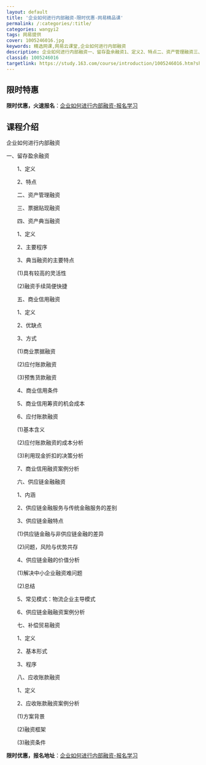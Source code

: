 ```yaml
---
layout: default
title: '企业如何进行内部融资-限时优惠-网易精品课'
permalink: /:categories/:title/
categories: wangyi2
tags: 网易提供
cover: 1005246016.jpg
keywords: 精选网课,网易云课堂,企业如何进行内部融资
description: 企业如何进行内部融资一、留存盈余融资1、定义2、特点二、资产管理融资三、票据贴现融资四、资产典当融资1、定义2、主要程序
classid: 1005246016
targetlink: https://study.163.com/course/introduction/1005246016.htm?share=1&shareId=1025206652&utm_campaign=share&utm_medium=iphoneShare&utm_source=&utm_u=1025206652
---
```


## 限时特惠

**限时优惠，火速报名**：[企业如何进行内部融资-报名学习](https://study.163.com/course/introduction/1005246016.htm?share=1&shareId=1025206652&utm_campaign=share&utm_medium=iphoneShare&utm_source=&utm_u=1025206652)

## 课程介绍

企业如何进行内部融资

一、留存盈余融资

　　1、定义

　　2、特点　

　　二、资产管理融资

　　三、票据贴现融资

　　四、资产典当融资

　　1、定义

　　2、主要程序

　　3、典当融资的主要特点

　　(1)具有较高的灵活性

　　(2)融资手续简便快捷

　　五、商业信用融资

　　1、定义

　　2、优缺点

　　3、方式

　　(1)商业票据融资

　　(2)应付账款融资

　　(3)预售货款融资

　　4、商业信用条件

　　5、商业信用筹资的机会成本

　　6、应付账款融资

　　(1)基本含义

　　(2)应付账款融资的成本分析

　　(3)利用现金折扣的决策分析

　　7、商业信用融资案例分析

　　六、供应链金融融资

　　1、内涵

　　2、供应链金融服务与传统金融服务的差别

　　3、供应链金融特点

　　(1)供应链金融与非供应链金融的差异

　　(2)问题，风险与优势共存

　　4、供应链金融的价值分析

　　(1)解决中小企业融资难问题

　　(2)总结

　　5、常见模式：物流企业主导模式

　　6、供应链金融融资案例分析

　　七、补偿贸易融资

　　1、定义

　　2、基本形式

　　3、程序

　　八、应收账款融资

　　1、定义

　　2、应收账款融资案例分析

　　(1)方案背景

　　(2)融资框架

　　(3)融资条件

**限时优惠，报名地址**：[企业如何进行内部融资-报名学习](https://study.163.com/course/introduction/1005246016.htm?share=1&shareId=1025206652&utm_campaign=share&utm_medium=iphoneShare&utm_source=&utm_u=1025206652)

